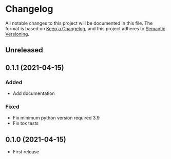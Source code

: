 # Changelog

All notable changes to this project will be documented in this file.
The format is based on [Keep a Changelog](https://keepachangelog.com/en/1.0.0),
and this project adheres to [Semantic Versioning](https://semver.org/spec/v2.0.0).

## Unreleased

## 0.1.1 (2021-04-15)

### Added

- Add documentation

### Fixed

- Fix minimum python version required 3.9
- Fix tox tests

## 0.1.0 (2021-04-15)

- First release
